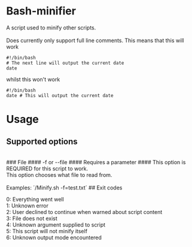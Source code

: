 # Bash-minifier


A script used to minify other scripts. 
<br><br>
Does currently only support full line comments. This means that this will work 
```
#!/bin/bash
# The next line will output the current date
date
```
whilst this won't work 
```
#!/bin/bash
date # This will output the current date
```

# Usage

## Supported options
<br>
### File
#### -f or --file
#### Requires a parameter
#### This option is REQUIRED for this script to work.
<br>This option chooses what file to read from.<br><br>
Examples: ´/Minify.sh -f=test.txt´
## Exit codes

0: Everything went well<br>
1: Unknown error<br>
2: User declined to continue when warned about script content<br>
3: File does not exist<br>
4: Unknown argument supplied to script<br>
5: This script will not minify itself<br>
6: Unknown output mode encountered<br>
